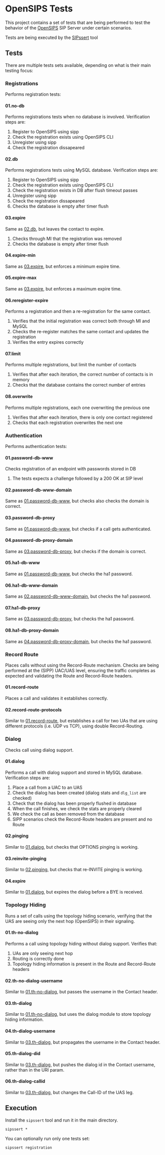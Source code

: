 # OpenSIPS Tests

This project contains a set of tests that are being performed to test the
behavior of the [OpenSIPS](https://www.opensips.org) SIP Server under certain
scenarios.

Tests are being executed by the [SIPssert](https://github.com/OpenSIPS/sipssert) tool

## Tests

There are multiple tests sets available, depending on what is their main
testing focus:

### Registrations

Performs registration tests:

#### 01.no-db

Performs registrations tests when no database is involved. Verification steps are:
1. Register to OpenSIPS using sipp
2. Check the registration exists using OpenSIPS CLI
3. Unregister using sipp
4. Check the registration dissapeared

#### 02.db

Performs registrations tests using MySQL database. Verification steps are:
1. Register to OpenSIPS using sipp
2. Check the registration exists using OpenSIPS CLI
3. Check the registration exists in DB after flush timeout passes
4. Unregister using sipp
5. Check the registration dissapeared
6. Checks the database is empty after timer flush

#### 03.expire

Same as [02.db](#02db), but leaves the contact to expire.
1. Checks through MI that the registration was removed
2. Checks the database is empty after timer flush

#### 04.expire-min

Same as [03.expire](#03expire), but enforces a
minimum expire time.

#### 05.expire-max

Same as [03.expire](#03expire), but enforces a
maximum expire time.

#### 06.reregister-expire

Performs a registration and then a re-registration for the same contact.
1. Verifies that the initial registration was correct both through MI and MySQL
2. Checks the re-register matches the same contact and updates the registration
3. Verifies the entry expires correctly

#### 07.limit

Performs multiple registrations, but limit the number of contacts
1. Verifies that after each iteration, the correct number of contacts is in memory
2. Checks that the database contains the correct number of entries

#### 08.overwrite

Performs multiple registrations, each one overwriting the previous one
1. Verifies that after each iteration, there is only one contact registered
2. Checks that each registration overwrites the next one

### Authentication

Performs authentication tests:

#### 01.password-db-www

Checks registration of an endpoint with passwords stored in DB
1. The tests expects a challenge followed by a 200 OK at SIP level

#### 02.password-db-www-domain

Same as [01.password-db-www](#01password-db-www), but checks also checks the
domain is correct.

#### 03.password-db-proxy

Same as [01.password-db-www](#01password-db-www), but checks if a call gets
authenticated.

#### 04.password-db-proxy-domain

Same as [03.password-db-proxy](#03password-db-proxy), but checks if the domain
is correct.

#### 05.ha1-db-www

Same as [01.password-db-www](#01password-db-www), but checks the ha1 password.

#### 06.ha1-db-www-domain

Same as [02.password-db-www-domain](#02password-db-www-domain), but checks the
ha1 password.

#### 07.ha1-db-proxy

Same as [03.password-db-proxy](#03password-db-proxy), but checks the ha1
password.

#### 08.ha1-db-proxy-domain

Same as [04.password-db-proxy-domain](#04password-db-proxy-domain), but checks
the ha1 password.

### Record Route

Places calls without using the Record-Route mechanism. Checks are being
performed at the (SIPP) UAC/UAS level, ensuring the traffic completes as
expected and validating the Route and Record-Route headers.

#### 01.record-route

Places a call and validates it establishes correctly.

#### 02.record-route-protocols

Similar to [01.record-route](01record-route), but establishes a call for two
UAs that are using different protocols (i.e. UDP vs TCP), using double
Record-Routing.

### Dialog

Checks call using dialog support.

#### 01.dialog

Performs a call with dialog support and stored in MySQL database. Verification steps are:
1. Place a call from a UAC to an UAS
2. Check the dialog has been created (dialog stats and `dlg_list` are checked)
3. Check that the dialog has been properly flushed in database
4. When the call finishes, we check the stats are properly cleared
5. We check the call as been removed from the database
6. SIPP scenarios check the Record-Route headers are present and no Route

#### 02.pinging

Similar to [01.dialog](#01simple), but checks that OPTIONS pinging is working.

#### 03.reinvite-pinging

Similar to [02.pinging](#02pinging), but checks that re-INVITE pinging is working.

#### 04.expire

Similar to [01.dialog](#01simple), but expires the dialog before a BYE is received.

### Topology Hiding

Runs a set of calls using the topology hiding scenario, verifying that the UAS
are seeing only the next hop (OpenSIPS) in their signaling.

#### 01.th-no-dialog

Performs a call using topology hiding without dialog support. Verifies that:
1. UAs are only seeing next hop
2. Routing is correctly done
3. Topology hiding information is present in the Route and Record-Route headers

#### 02.th-no-dialog-username

Similar to [01.th-no-dialog](#01th-no-dialog), but passes the username in the
Contact header.

#### 03.th-dialog

Similar to [01.th-no-dialog](#01th-no-dialog), but uses the dialog module to
store topology hiding information.

#### 04.th-dialog-username

Similar to [03.th-dialog](#03th-dialog), but propagates the username
in the Contact header.

#### 05.th-dialog-did

Similar to [03.th-dialog](#03th-dialog), but pushes the dialog id in the
Contact username, rather than in the URI param.

#### 06.th-dialog-callid

Similar to [03.th-dialog](#03th-dialog), but changes the Call-ID of
the UAS leg.


## Execution

Install the `sipssert` tool and run it in the main directory.
```
sipssert *
```

You can optionally run only one tests set:
```
sipssert registration
```
